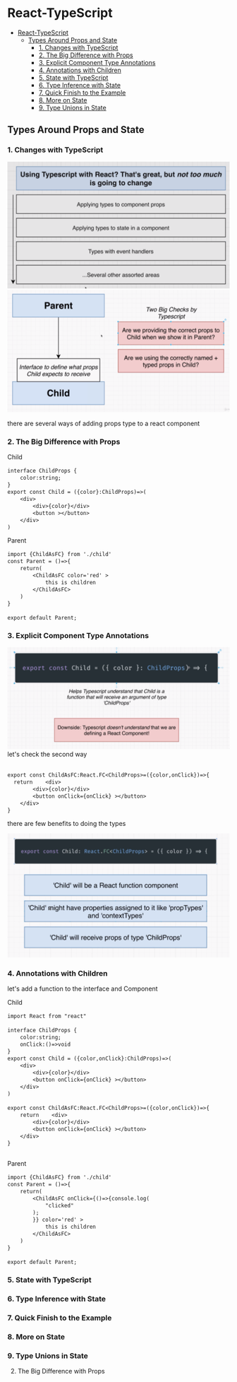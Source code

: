# React-TypeScript


- [React-TypeScript](#react-typescript)
  - [Types Around Props and State](#types-around-props-and-state)
    - [1. Changes with TypeScript](#1-changes-with-typescript)
    - [2. The Big Difference with Props](#2-the-big-difference-with-props)
    - [3. Explicit Component Type Annotations](#3-explicit-component-type-annotations)
    - [4. Annotations with Children](#4-annotations-with-children)
    - [5. State with TypeScript](#5-state-with-typescript)
    - [6. Type Inference with State](#6-type-inference-with-state)
    - [7. Quick Finish to the Example](#7-quick-finish-to-the-example)
    - [8. More on State](#8-more-on-state)
    - [9. Type Unions in State](#9-type-unions-in-state)



## Types Around Props and State

### 1. Changes with TypeScript
![](img/1.png)
![](img/2.png)

there are several ways of adding props type to a react component

### 2. The Big Difference with Props
Child
```tsx
interface ChildProps {
    color:string;
}
export const Child = ({color}:ChildProps)=>(
    <div>
        <div>{color}</div>
        <button ></button>
    </div>
)
```
Parent
```tsx
import {ChildAsFC} from './child'
const Parent = ()=>{
    return(
        <ChildAsFC color='red' >
            this is children
        </ChildAsFC>
    )
}

export default Parent;
```
### 3. Explicit Component Type Annotations
![](img/3.png)
let's check the second way
```tsx

export const ChildAsFC:React.FC<ChildProps>=({color,onClick})=>{
  return    <div>
        <div>{color}</div>
        <button onClick={onClick} ></button>
    </div>
}
```
there are few benefits to doing the types

![](img/4.png)

### 4. Annotations with Children
let's add a function to the interface and Component

Child
```tsx
import React from "react"

interface ChildProps {
    color:string;
    onClick:()=>void
}
export const Child = ({color,onClick}:ChildProps)=>(
    <div>
        <div>{color}</div>
        <button onClick={onClick} ></button>
    </div>
)

export const ChildAsFC:React.FC<ChildProps>=({color,onClick})=>{
    return    <div>
        <div>{color}</div>
        <button onClick={onClick} ></button>
    </div>
}


```
Parent

```tsx
import {ChildAsFC} from './child'
const Parent = ()=>{
    return(
        <ChildAsFC onClick={()=>{console.log(
            "clicked"
        );
        }} color='red' >
            this is children
        </ChildAsFC>
    )
}

export default Parent;
```
### 5. State with TypeScript
### 6. Type Inference with State
### 7. Quick Finish to the Example
### 8. More on State
### 9. Type Unions in State

2. The Big Difference with Props





```tsx

```
```tsx

```

